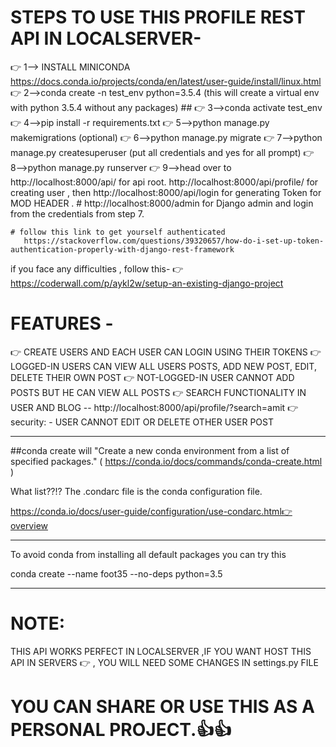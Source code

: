 # STEPS TO USE THIS PROFILE REST API IN LOCALSERVER-

👉 1--> INSTALL MINICONDA https://docs.conda.io/projects/conda/en/latest/user-guide/install/linux.html
👉 2-->conda create -n test_env python=3.5.4
        (this will create a virtual env with python 3.5.4 without any packages) ##
👉 3-->conda activate test_env
👉 4-->pip install -r requirements.txt
👉 5-->python manage.py makemigrations
        (optional)
👉 6-->python manage.py migrate
👉 7-->python manage.py createsuperuser
        (put all credentials and yes for all prompt)
👉 8-->python manage.py runserver
👉 9-->head over to 
    http://localhost:8000/api/ for api root.
    http://localhost:8000/api/profile/  for creating user , then 
    http://localhost:8000/api/login for generating Token for MOD HEADER . #
    http://localhost:8000/admin for Django admin and login from the credentials from step 7.

    # follow this link to get yourself authenticated 
       https://stackoverflow.com/questions/39320657/how-do-i-set-up-token-authentication-properly-with-django-rest-framework

if you face any difficulties , follow this-
👉    https://coderwall.com/p/aykl2w/setup-an-existing-django-project



# FEATURES -

👉 CREATE USERS AND EACH USER CAN LOGIN USING THEIR TOKENS
👉 LOGGED-IN USERS CAN VIEW ALL USERS POSTS, ADD NEW POST, EDIT, DELETE THEIR OWN POST
👉 NOT-LOGGED-IN USER CANNOT ADD POSTS BUT HE CAN VIEW ALL POSTS
👉 SEARCH FUNCTIONALITY IN USER AND BLOG -- http://localhost:8000/api/profile/?search=amit
👉 security:
    - USER CANNOT EDIT OR DELETE OTHER USER POST




----------------------------------------------------------------------------------------------------------------
##conda create will "Create a new conda environment from a list of specified packages."
 ( https://conda.io/docs/commands/conda-create.html )

What list??!? The .condarc file is the conda configuration file.

https://conda.io/docs/user-guide/configuration/use-condarc.html👉overview

-------------------------------------------------------------------------------------------

To avoid conda from installing all default packages you can try this

 conda create --name foot35 --no-deps python=3.5

 ----------------------------------------------------------------------------------------
# NOTE:
   THIS API WORKS PERFECT IN LOCALSERVER ,IF YOU WANT HOST THIS API IN SERVERS 
 👉 , YOU WILL NEED SOME CHANGES IN settings.py FILE 


 # YOU CAN SHARE OR USE THIS AS A PERSONAL PROJECT.👍👍